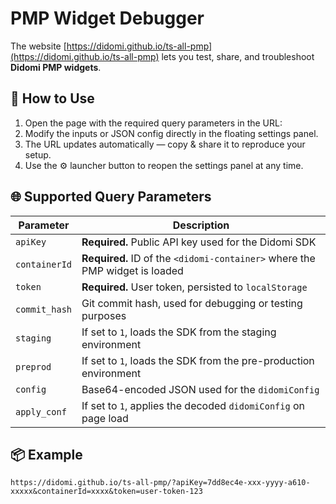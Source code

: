# PMP Widget Debugger

The website [https://didomi.github.io/ts-all-pmp](https://didomi.github.io/ts-all-pmp) lets you test, share, and troubleshoot **Didomi PMP widgets**.

## 🔧 How to Use

1. Open the page with the required query parameters in the URL:
2. Modify the inputs or JSON config directly in the floating settings panel.
3. The URL updates automatically — copy & share it to reproduce your setup.
4. Use the ⚙️ launcher button to reopen the settings panel at any time.

## 🌐 Supported Query Parameters

| Parameter     | Description                                                                 |
| ------------- | --------------------------------------------------------------------------- |
| `apiKey`      | **Required.** Public API key used for the Didomi SDK                        |
| `containerId` | **Required.** ID of the `<didomi-container>` where the PMP widget is loaded |
| `token`       | **Required.** User token, persisted to `localStorage`                       |
| `commit_hash` | Git commit hash, used for debugging or testing purposes                     |
| `staging`     | If set to `1`, loads the SDK from the staging environment                   |
| `preprod`     | If set to `1`, loads the SDK from the pre-production environment            |
| `config`      | Base64-encoded JSON used for the `didomiConfig`                             |
| `apply_conf`  | If set to `1`, applies the decoded `didomiConfig` on page load              |

## 📦 Example

```
https://didomi.github.io/ts-all-pmp/?apiKey=7dd8ec4e-xxx-yyyy-a610-xxxxx&containerId=xxxx&token=user-token-123
```
